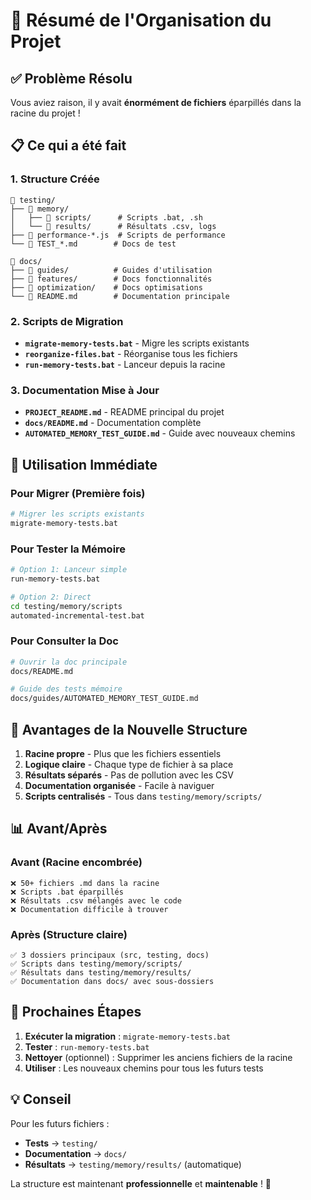 # 🎯 Résumé de l'Organisation du Projet

## ✅ Problème Résolu

Vous aviez raison, il y avait **énormément de fichiers** éparpillés dans la racine du projet ! 

## 📋 Ce qui a été fait

### 1. Structure Créée
```
📁 testing/
├── 📁 memory/
│   ├── 📁 scripts/      # Scripts .bat, .sh
│   └── 📁 results/      # Résultats .csv, logs
├── 📄 performance-*.js  # Scripts de performance
└── 📄 TEST_*.md        # Docs de test

📁 docs/
├── 📁 guides/          # Guides d'utilisation
├── 📁 features/        # Docs fonctionnalités
├── 📁 optimization/    # Docs optimisations
└── 📄 README.md        # Documentation principale
```

### 2. Scripts de Migration
- **`migrate-memory-tests.bat`** - Migre les scripts existants
- **`reorganize-files.bat`** - Réorganise tous les fichiers
- **`run-memory-tests.bat`** - Lanceur depuis la racine

### 3. Documentation Mise à Jour
- **`PROJECT_README.md`** - README principal du projet
- **`docs/README.md`** - Documentation complète
- **`AUTOMATED_MEMORY_TEST_GUIDE.md`** - Guide avec nouveaux chemins

## 🚀 Utilisation Immédiate

### Pour Migrer (Première fois)
```bash
# Migrer les scripts existants
migrate-memory-tests.bat
```

### Pour Tester la Mémoire
```bash
# Option 1: Lanceur simple
run-memory-tests.bat

# Option 2: Direct
cd testing/memory/scripts
automated-incremental-test.bat
```

### Pour Consulter la Doc
```bash
# Ouvrir la doc principale
docs/README.md

# Guide des tests mémoire
docs/guides/AUTOMATED_MEMORY_TEST_GUIDE.md
```

## 🎯 Avantages de la Nouvelle Structure

1. **Racine propre** - Plus que les fichiers essentiels
2. **Logique claire** - Chaque type de fichier à sa place
3. **Résultats séparés** - Pas de pollution avec les CSV
4. **Documentation organisée** - Facile à naviguer
5. **Scripts centralisés** - Tous dans `testing/memory/scripts/`

## 📊 Avant/Après

### Avant (Racine encombrée)
```
❌ 50+ fichiers .md dans la racine
❌ Scripts .bat éparpillés
❌ Résultats .csv mélangés avec le code
❌ Documentation difficile à trouver
```

### Après (Structure claire)
```
✅ 3 dossiers principaux (src, testing, docs)
✅ Scripts dans testing/memory/scripts/
✅ Résultats dans testing/memory/results/
✅ Documentation dans docs/ avec sous-dossiers
```

## 🔄 Prochaines Étapes

1. **Exécuter la migration** : `migrate-memory-tests.bat`
2. **Tester** : `run-memory-tests.bat`
3. **Nettoyer** (optionnel) : Supprimer les anciens fichiers de la racine
4. **Utiliser** : Les nouveaux chemins pour tous les futurs tests

## 💡 Conseil

Pour les futurs fichiers :
- **Tests** → `testing/`
- **Documentation** → `docs/`
- **Résultats** → `testing/memory/results/` (automatique)

La structure est maintenant **professionnelle** et **maintenable** ! 🎉
